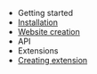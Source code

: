 - Getting started
 - [Installation](/installation)
 - [Website creation](/creation)
- API
- Extensions
 - [Creating extension](/new-extension)
